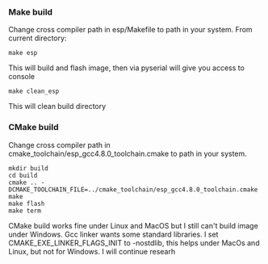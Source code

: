 ### Make build
Change cross compiler path in esp/Makefile to path in your system. 
From current directory:
 
```
make esp
```

This will build and flash image, then via pyserial will give you access to console  

```
make clean_esp
```

This will clean build directory

### CMake build
Change cross compiler path in cmake_toolchain/esp_gcc4.8.0_toolchain.cmake to path in your system. 
```
mkdir build
cd build
cmake .. -DCMAKE_TOOLCHAIN_FILE=../cmake_toolchain/esp_gcc4.8.0_toolchain.cmake
make
make flash
make term
```

CMake build works fine under Linux and MacOS but I still can't build image under Windows. Gcc linker wants some standard libraries. I set CMAKE_EXE_LINKER_FLAGS_INIT to -nostdlib, this helps under MacOs and Linux, but not for Windows. I will continue researh 